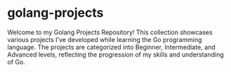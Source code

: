 # golang-projects
Welcome to my Golang Projects Repository! This collection showcases various projects I've developed while learning the Go programming language. The projects are categorized into Beginner, Intermediate, and Advanced levels, reflecting the progression of my skills and understanding of Go.

